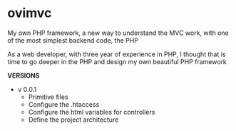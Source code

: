 # ovimvc
My own PHP framework, a new way to understand the MVC work, with one of the most simplest backend code, the PHP

As a web developer, with three year of experience in PHP, I thought that is time to go deeper in the PHP and design my own beautiful PHP framework

<b>VERSIONS</b>
* v 0.0.1
  * Primitive files
  * Configure the .htaccess
  * Configure the html variables for controllers
  * Define the project architecture
